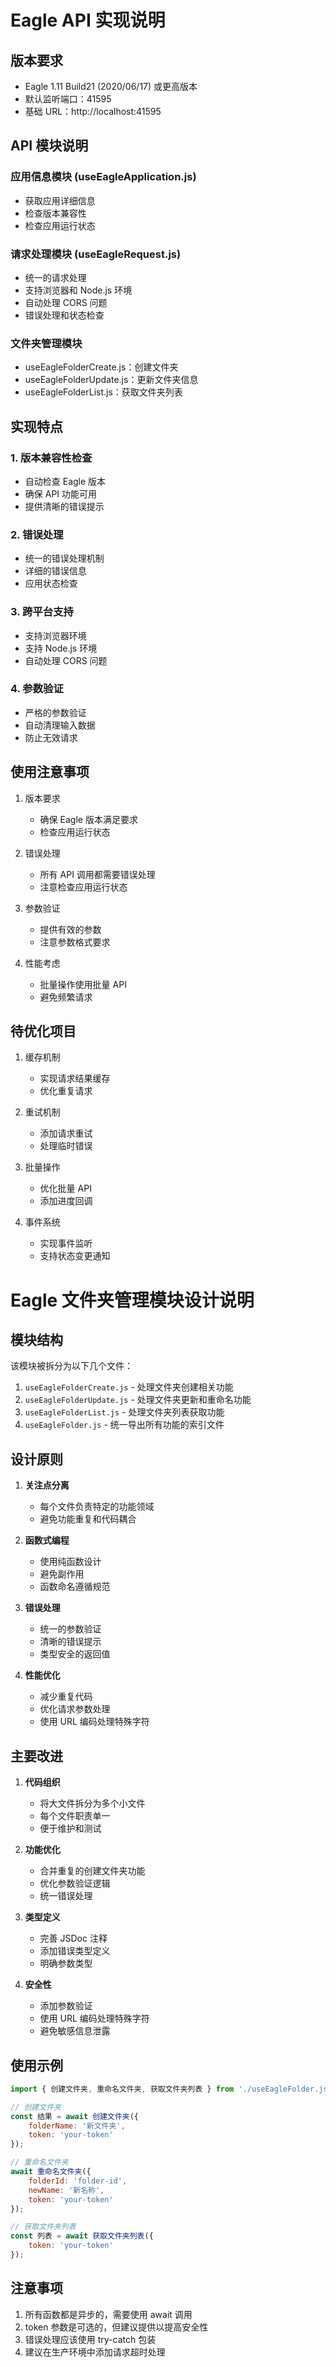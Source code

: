 # Eagle API 实现说明

## 版本要求
- Eagle 1.11 Build21 (2020/06/17) 或更高版本
- 默认监听端口：41595
- 基础 URL：http://localhost:41595

## API 模块说明

### 应用信息模块 (useEagleApplication.js)
- 获取应用详细信息
- 检查版本兼容性
- 检查应用运行状态

### 请求处理模块 (useEagleRequest.js)
- 统一的请求处理
- 支持浏览器和 Node.js 环境
- 自动处理 CORS 问题
- 错误处理和状态检查

### 文件夹管理模块
- useEagleFolderCreate.js：创建文件夹
- useEagleFolderUpdate.js：更新文件夹信息
- useEagleFolderList.js：获取文件夹列表

## 实现特点

### 1. 版本兼容性检查
- 自动检查 Eagle 版本
- 确保 API 功能可用
- 提供清晰的错误提示

### 2. 错误处理
- 统一的错误处理机制
- 详细的错误信息
- 应用状态检查

### 3. 跨平台支持
- 支持浏览器环境
- 支持 Node.js 环境
- 自动处理 CORS 问题

### 4. 参数验证
- 严格的参数验证
- 自动清理输入数据
- 防止无效请求

## 使用注意事项

1. 版本要求
   - 确保 Eagle 版本满足要求
   - 检查应用运行状态

2. 错误处理
   - 所有 API 调用都需要错误处理
   - 注意检查应用运行状态

3. 参数验证
   - 提供有效的参数
   - 注意参数格式要求

4. 性能考虑
   - 批量操作使用批量 API
   - 避免频繁请求

## 待优化项目

1. 缓存机制
   - 实现请求结果缓存
   - 优化重复请求

2. 重试机制
   - 添加请求重试
   - 处理临时错误

3. 批量操作
   - 优化批量 API
   - 添加进度回调

4. 事件系统
   - 实现事件监听
   - 支持状态变更通知

# Eagle 文件夹管理模块设计说明

## 模块结构

该模块被拆分为以下几个文件：

1. `useEagleFolderCreate.js` - 处理文件夹创建相关功能
2. `useEagleFolderUpdate.js` - 处理文件夹更新和重命名功能
3. `useEagleFolderList.js` - 处理文件夹列表获取功能
4. `useEagleFolder.js` - 统一导出所有功能的索引文件

## 设计原则

1. **关注点分离**
   - 每个文件负责特定的功能领域
   - 避免功能重复和代码耦合

2. **函数式编程**
   - 使用纯函数设计
   - 避免副作用
   - 函数命名遵循规范

3. **错误处理**
   - 统一的参数验证
   - 清晰的错误提示
   - 类型安全的返回值

4. **性能优化**
   - 减少重复代码
   - 优化请求参数处理
   - 使用 URL 编码处理特殊字符

## 主要改进

1. **代码组织**
   - 将大文件拆分为多个小文件
   - 每个文件职责单一
   - 便于维护和测试

2. **功能优化**
   - 合并重复的创建文件夹功能
   - 优化参数验证逻辑
   - 统一错误处理

3. **类型定义**
   - 完善 JSDoc 注释
   - 添加错误类型定义
   - 明确参数类型

4. **安全性**
   - 添加参数验证
   - 使用 URL 编码处理特殊字符
   - 避免敏感信息泄露

## 使用示例

```javascript
import { 创建文件夹, 重命名文件夹, 获取文件夹列表 } from './useEagleFolder.js';

// 创建文件夹
const 结果 = await 创建文件夹({
    folderName: '新文件夹',
    token: 'your-token'
});

// 重命名文件夹
await 重命名文件夹({
    folderId: 'folder-id',
    newName: '新名称',
    token: 'your-token'
});

// 获取文件夹列表
const 列表 = await 获取文件夹列表({
    token: 'your-token'
});
```

## 注意事项

1. 所有函数都是异步的，需要使用 await 调用
2. token 参数是可选的，但建议提供以提高安全性
3. 错误处理应该使用 try-catch 包装
4. 建议在生产环境中添加请求超时处理 
